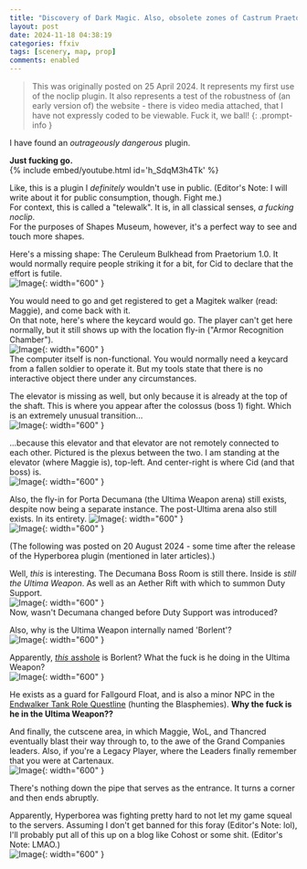```yaml
---
title: "Discovery of Dark Magic. Also, obsolete zones of Castrum Praetorium"
layout: post
date: 2024-11-18 04:38:19
categories: ffxiv
tags: [scenery, map, prop]
comments: enabled
---
```

> This was originally posted on 25 April 2024. It represents my first use of the noclip plugin. It also represents a test of the robustness of (an early version of) the website - there is video media attached, that I have not expressly coded to be viewable. Fuck it, we ball!
{: .prompt-info }  

I have found an *outrageously dangerous* plugin.  

**Just fucking __go__.**  
{% include embed/youtube.html id='h_SdqM3h4Tk' %}

Like, this is a plugin I *definitely* wouldn't use in public. (Editor's Note: I will write about it for public consumption, though. Fight me.)  
For context, this is called a "telewalk". It is, in all classical senses, *a fucking noclip*.  
For the purposes of Shapes Museum, however, it's a perfect way to see and touch more shapes.

Here's a missing shape: The Ceruleum Bulkhead from Praetorium 1.0. It would normally require people striking it for a bit, for Cid to declare that the effort is futile.  
![Image](/Praetorium_2.png){: width="600" }

You would need to go and get registered to get a Magitek walker (read: Maggie), and come back with it.  
On that note, here's where the keycard would go. The player can't get here normally, but it still shows up with the location fly-in ("Armor Recognition Chamber").  
![Image](/Praetorium_3.png){: width="600" }  
The computer itself is non-functional. You would normally need a keycard from a fallen soldier to operate it. But my tools state that there is no interactive object there under any circumstances.  

The elevator is missing as well, but only because it is already at the top of the shaft. This is where you appear after the colossus (boss 1) fight. Which is an extremely unusual transition...  
![Image](/Praetorium_4.png){: width="600" }  

...because this elevator and that elevator are not remotely connected to each other. Pictured is the plexus between the two. I am standing at the elevator (where Maggie is), top-left. And center-right is where Cid (and that boss) is.  
![Image](/Praetorium_5.png){: width="600" }  

Also, the fly-in for Porta Decumana (the Ultima Weapon arena) still exists, despite now being a separate instance. The post-Ultima arena also still exists. In its entirety.
![Image](/Praetorium_6.png){: width="600" }  
![Image](/Praetorium_7.png){: width="600" } 

(The following was posted on 20 August 2024 - some time after the release of the Hyperborea plugin (mentioned in later articles).)  

Well, *this* is interesting.
The Decumana Boss Room is still there. Inside is *still the Ultima Weapon*. As well as an Aether Rift with which to summon Duty Support.  
![Image](/Praetorium_8.png){: width="600" }  
Now, wasn't Decumana changed before Duty Support was introduced?

Also, why is the Ultima Weapon internally named 'Borlent'?  
![Image](/Praetorium_9.png){: width="600" }  

Apparently, [*this* asshole](https://ffxiv.gamerescape.com/wiki/Borlent) is Borlent? What the fuck is he doing in the Ultima Weapon?  
![Image](/Praetorium_11.png){: width="600" }  

He exists as a guard for Fallgourd Float, and is also a minor NPC in the [Endwalker Tank Role Questline](https://ffxiv.gamerescape.com/wiki/Shrouded_in_Peril#Dialogue) (hunting the Blasphemies). **Why the fuck is he in the Ultima Weapon??**  

And finally, the cutscene area, in which Maggie, WoL, and Thancred eventually blast their way through to, to the awe of the Grand Companies leaders. Also, if you're a Legacy Player, where the Leaders finally remember that you were at Cartenaux.  
![Image](/Praetorium_10.png){: width="600" }  

There's nothing down the pipe that serves as the entrance. It turns a corner and then ends abruptly.  

Apparently, Hyperborea was fighting pretty hard to not let my game squeal to the servers. Assuming I don't get banned for this foray (Editor's Note: lol), I'll probably put all of this up on a blog like Cohost or some shit. (Editor's Note: LMAO.)  
![Image](/Praetorium_10.png){: width="600" }  
